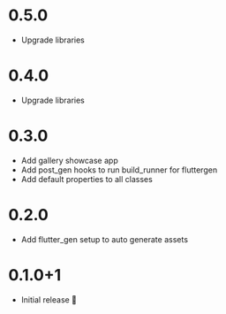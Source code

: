 # 0.5.0
- Upgrade libraries

# 0.4.0

- Upgrade libraries

# 0.3.0

- Add gallery showcase app
- Add post_gen hooks to run build_runner for fluttergen
- Add default properties to all classes

# 0.2.0

- Add flutter_gen setup to auto generate assets

# 0.1.0+1

- Initial release 🎉
